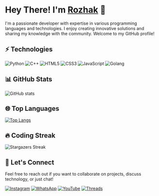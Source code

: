 # Hey There! I'm [Rozhak](https://github.com/RozhakXD) 👋

I'm a passionate developer with expertise in various programming languages and technologies. I enjoy creating innovative solutions and sharing my knowledge with the community. Welcome to my GitHub profile!

## ⚡ Technologies

![Python](https://img.shields.io/badge/-Python-black?style=flat-square&logo=Python)
![C++](https://img.shields.io/badge/-C++-00599C?style=flat-square&logo=c)
![HTML5](https://img.shields.io/badge/-HTML5-E34F26?style=flat-square&logo=html5&logoColor=white)
![CSS3](https://img.shields.io/badge/-CSS3-1572B6?style=flat-square&logo=css3)
![JavaScript](https://img.shields.io/badge/-JavaScript-black?style=flat-square&logo=javascript)
![Golang](https://img.shields.io/badge/-Golang-blue?style=flat-square&logo=go)

## 📊 GitHub Stats 
![GitHub stats](https://github-readme-stats.vercel.app/api?username=RozhakXD&show_icons=true&theme=radical&hide_border=true&bg_color=0D1117)

## 🌐 Top Languages 
[![Top Langs](https://github-readme-stats.vercel.app/api/top-langs/?username=RozhakXD&layout=compact&theme=vue-dark&hide_border=true&card_width=450)](https://github.com/RozhakXD)

## 🔥 Coding Streak 
![Stargazers Streak](https://github-readme-streak-stats.herokuapp.com/?user=RozhakXD&theme=holi-theme&background=0D1117&hide_border=true&stroke=FF79C6)

## 🤝 Let's Connect 

Feel free to reach out if you want to collaborate on projects, discuss technology, or just chat!

[![Instagram](https://img.shields.io/badge/-Instagram-%23E4405F?style=flat&logo=instagram&logoColor=white)](https://www.instagram.com/rozhak_official)
[![WhatsApp](https://img.shields.io/badge/-WhatsApp-%23232D25?style=flat&logo=whatsapp&logoColor=white)](https://wa.me/6283847921480)
[![YouTube](https://img.shields.io/badge/-YouTube-%23FF0000?style=flat&logo=youtube&logoColor=white)](https://www.youtube.com/c/rozhakid)
[![Threads](https://img.shields.io/badge/-Threads-000000?style=flat&logo=threads&logoColor=white)](https://www.threads.net/@rozhak_official)

